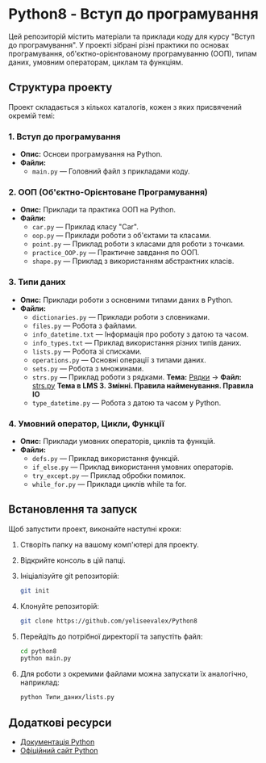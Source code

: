 # Python8 - Вступ до програмування

Цей репозиторій містить матеріали та приклади коду для курсу "Вступ до програмування". У проекті зібрані різні практики по основах програмування, об'єктно-орієнтованому програмуванню (ООП), типам даних, умовним операторам, циклам та функціям.

## Структура проекту

Проект складається з кількох каталогів, кожен з яких присвячений окремій темі:

### 1. **Вступ до програмування**
- **Опис:** Основи програмування на Python.
- **Файли:**
  - `main.py` — Головний файл з прикладами коду.
    
### 2. **ООП (Об'єктно-Орієнтоване Програмування)**
- **Опис:** Приклади та практика ООП на Python.
- **Файли:**
  - `car.py` — Приклад класу "Car".
  - `oop.py` — Приклади роботи з об'єктами та класами.
  - `point.py` — Приклад роботи з класами для роботи з точками.
  - `practice_OOP.py` — Практичне завдання по ООП.
  - `shape.py` — Приклад з використанням абстрактних класів.

### 3. **Типи даних**
- **Опис:** Приклади роботи з основними типами даних в Python.
- **Файли:**
  - `dictionaries.py` — Приклади роботи з словниками.
  - `files.py` — Робота з файлами.
  - `info_datetime.txt` — Інформація про роботу з датою та часом.
  - `info_types.txt` — Приклад використання різних типів даних.
  - `lists.py` — Робота зі списками.
  - `operations.py` — Основні операції з типами даних.
  - `sets.py` — Робота з множинами.
  - `strs.py` — Приклад роботи з рядками. **Тема:** [Рядки](https://i.dan-it.com.ua/groups/260/programs/13/module/76/lesson/773/records/8006) -> **Файл:** [strs.py](https://github.com/yeliseevalex/Python8/blob/main/%D0%A2%D0%B8%D0%BF%D0%B8%20%D0%B4%D0%B0%D0%BD%D0%B8%D1%85/strs.py) **Тема в LMS 3. Змінні. Правила найменування. Правила IO**
  - `type_datetime.py` — Робота з датою та часом у Python.

### 4. **Умовний оператор, Цикли, Функції**
- **Опис:** Приклади умовних операторів, циклів та функцій.
- **Файли:**
  - `defs.py` — Приклад використання функцій.
  - `if_else.py` — Приклад використання умовних операторів.
  - `try_except.py` — Приклад обробки помилок.
  - `while_for.py` — Приклади циклів while та for.

## Встановлення та запуск

Щоб запустити проект, виконайте наступні кроки:

1. Створіть папку на вашому комп'ютері для проекту.

2. Відкрийте консоль в цій папці.

3. Ініціалізуйте git репозиторій:
    ```bash
    git init
    ```

4. Клонуйте репозиторій:
    ```bash
    git clone https://github.com/yeliseevalex/Python8
    ```

5. Перейдіть до потрібної директорії та запустіть файл:
    ```bash
    cd python8
    python main.py
    ```

6. Для роботи з окремими файлами можна запускати їх аналогічно, наприклад:
    ```bash
    python Типи_даних/lists.py
    ```

## Додаткові ресурси

- [Документація Python](https://docs.python.org)
- [Офіційний сайт Python](https://www.python.org)

